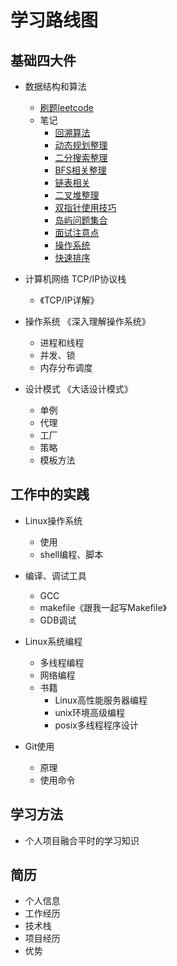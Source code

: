 <!--
 * @Author: Zhanglei
 * @Date: 2021-12-14 01:07:48
 * @LastEditors: Zhanglei
 * @LastEditTime: 2022-01-17 19:43:21
 * @Description: file content
-->

# **学习路线图**

## 基础四大件
- 数据结构和算法
  - [刷题leetcode](https://leetcode-cn.com/problemset/all/)
  - 笔记
    - [回溯算法](回溯算法整理.md)
    - [动态规划整理](动态规划整理.md)
    - [二分搜索整理](二分查找整理.md)
    -  [BFS相关整理](BFS相关整理.md)
    -  [链表相关](链表相关问题.md)
    -  [二叉堆整理](二叉堆整理.md)
    - [双指针使用技巧](双指针使用技巧.md)
    - [岛屿问题集合](岛屿问题集合.md)
    - [面试注意点](面试注意点.md)
    - [操作系统](操作系统.md)
    - [快速排序](快速排序整理.md)

- 计算机网络
  TCP/IP协议栈
  - 《TCP/IP详解》

- 操作系统
  《深入理解操作系统》
  - 进程和线程
  - 并发、锁
  - 内存分布调度

-  设计模式
  《大话设计模式》
   -  单例
   -  代理
   -  工厂
   -  策略
   -  模板方法



## 工作中的实践

- Linux操作系统
  - 使用
  - shell编程、脚本

- 编译、调试工具
  - GCC
  - makefile《跟我一起写Makefile》
  - GDB调试
  
- Linux系统编程
  - 多线程编程
  - 网络编程
  - 书籍
    - Linux高性能服务器编程
    - unix环境高级编程
    - posix多线程程序设计
- Git使用
  - 原理
  - 使用命令

## 学习方法

- 个人项目融合平时的学习知识

## 简历

- 个人信息
- 工作经历
- 技术栈
- 项目经历
- 优势

